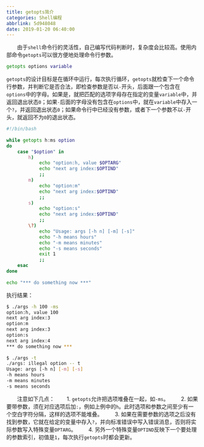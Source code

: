 ```yaml
---
title: getopts简介
categories: Shell编程
abbrlink: 5d948048
date: 2019-01-20 06:40:00
---
```

&emsp;&emsp;由于`shell`命令行的灵活性，自己编写代码判断时，复杂度会比较高。使用内部命令`getopts`可以很方便地处理命令行参数。

``` bash
getopts options variable
```

`getopts`的设计目标是在循环中运行，每次执行循环，`getopts`就检查下一个命令行参数，并判断它是否合法，即检查参数是否以`-`开头，后面跟一个包含在`options`中的字母。如果是，就把匹配的选项字母存在指定的变量`variable`中，并返回退出状态`0`；如果`-`后面的字母没有包含在`options`中，就在`variable`中存入一个`?`，并返回退出状态`0`；如果命令行中已经没有参数，或者下一个参数不以`-`开头，就返回不为`0`的退出状态。

``` bash
#!/bin/bash
​
while getopts h:ms option
do
    case "$option" in
        h)
            echo "option:h, value $OPTARG"
            echo "next arg index:$OPTIND"
            ;;
        m)
            echo "option:m"
            echo "next arg index:$OPTIND"
            ;;
        s)
            echo "option:s"
            echo "next arg index:$OPTIND"
            ;;
        \?)
            echo "Usage: args [-h n] [-m] [-s]"
            echo "-h means hours"
            echo "-m means minutes"
            echo "-s means seconds"
            exit 1
            ;;
    esac
done
​
echo "*** do something now ***"
```

执行结果：

``` bash
$ ./args -h 100 -ms
option:h, value 100
next arg index:3
option:m
next arg index:3
option:s
next arg index:4
*** do something now ***
​
$ ./args -t
./args: illegal option -- t
Usage: args [-h n] [-m] [-s]
-h means hours
-m means minutes
-s means seconds
```

&emsp;&emsp;注意如下几点：
&emsp;&emsp;1. `getopts`允许把选项堆叠在一起，如`-ms`。
&emsp;&emsp;2. 如果要带参数，须在对应选项后加`:`，例如上例中的`h`。此时选项和参数之间至少有一个空白字符分隔，这样的选项不能堆叠。
&emsp;&emsp;3. 如果在需要参数的选项之后没有找到参数，它就在给定的变量中存入`?`，并向标准错误中写入错误消息，否则将实际参数写入特殊变量`OPTARG`。
&emsp;&emsp;4. 另外一个特殊变量`OPTIND`反映下一个要处理的参数索引，初值是`1`，每次执行`getopts`时都会更新。